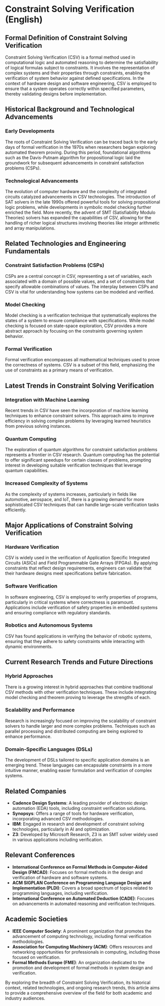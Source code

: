 # Constraint Solving Verification (English)

## Formal Definition of Constraint Solving Verification

Constraint Solving Verification (CSV) is a formal method used in computational logic and automated reasoning to determine the satisfiability of logical formulas subject to constraints. It involves the representation of complex systems and their properties through constraints, enabling the verification of system behavior against defined specifications. In the context of hardware design and software engineering, CSV is employed to ensure that a system operates correctly within specified parameters, thereby validating designs before implementation.

## Historical Background and Technological Advancements

### Early Developments

The roots of Constraint Solving Verification can be traced back to the early days of formal verification in the 1970s when researchers began exploring automated theorem proving. During this period, foundational algorithms such as the Davis-Putnam algorithm for propositional logic laid the groundwork for subsequent advancements in constraint satisfaction problems (CSPs).

### Technological Advancements

The evolution of computer hardware and the complexity of integrated circuits catalyzed advancements in CSV technologies. The introduction of SAT solvers in the late 1990s offered powerful tools for solving propositional logic problems, while developments in symbolic model checking further enriched the field. More recently, the advent of SMT (Satisfiability Modulo Theories) solvers has expanded the capabilities of CSV, allowing for the handling of richer logical structures involving theories like integer arithmetic and array manipulations.

## Related Technologies and Engineering Fundamentals

### Constraint Satisfaction Problems (CSPs)

CSPs are a central concept in CSV, representing a set of variables, each associated with a domain of possible values, and a set of constraints that specify allowable combinations of values. The interplay between CSPs and CSV is vital for understanding how systems can be modeled and verified.

### Model Checking

Model checking is a verification technique that systematically explores the states of a system to ensure compliance with specifications. While model checking is focused on state-space exploration, CSV provides a more abstract approach by focusing on the constraints governing system behavior.

### Formal Verification

Formal verification encompasses all mathematical techniques used to prove the correctness of systems. CSV is a subset of this field, emphasizing the use of constraints as a primary means of verification.

## Latest Trends in Constraint Solving Verification

### Integration with Machine Learning

Recent trends in CSV have seen the incorporation of machine learning techniques to enhance constraint solvers. This approach aims to improve efficiency in solving complex problems by leveraging learned heuristics from previous solving instances.

### Quantum Computing

The exploration of quantum algorithms for constraint satisfaction problems represents a frontier in CSV research. Quantum computing has the potential to offer significant speedups for certain classes of problems, prompting interest in developing suitable verification techniques that leverage quantum capabilities.

### Increased Complexity of Systems

As the complexity of systems increases, particularly in fields like automotive, aerospace, and IoT, there is a growing demand for more sophisticated CSV techniques that can handle large-scale verification tasks efficiently.

## Major Applications of Constraint Solving Verification

### Hardware Verification

CSV is widely used in the verification of Application Specific Integrated Circuits (ASICs) and Field Programmable Gate Arrays (FPGAs). By applying constraints that reflect design requirements, engineers can validate that their hardware designs meet specifications before fabrication.

### Software Verification

In software engineering, CSV is employed to verify properties of programs, particularly in critical systems where correctness is paramount. Applications include verification of safety properties in embedded systems and ensuring compliance with regulatory standards.

### Robotics and Autonomous Systems

CSV has found applications in verifying the behavior of robotic systems, ensuring that they adhere to safety constraints while interacting with dynamic environments.

## Current Research Trends and Future Directions

### Hybrid Approaches

There is a growing interest in hybrid approaches that combine traditional CSV methods with other verification techniques. These include integrating model checking and theorem proving to leverage the strengths of each.

### Scalability and Performance

Research is increasingly focused on improving the scalability of constraint solvers to handle larger and more complex problems. Techniques such as parallel processing and distributed computing are being explored to enhance performance.

### Domain-Specific Languages (DSLs)

The development of DSLs tailored to specific application domains is an emerging trend. These languages can encapsulate constraints in a more intuitive manner, enabling easier formulation and verification of complex systems.

## Related Companies

- **Cadence Design Systems**: A leading provider of electronic design automation (EDA) tools, including constraint verification solutions.
- **Synopsys**: Offers a range of tools for hardware verification, incorporating advanced CSV methodologies.
- **IBM**: Engaged in research and development of constraint solving technologies, particularly in AI and optimization.
- **Z3**: Developed by Microsoft Research, Z3 is an SMT solver widely used in various applications including verification.

## Relevant Conferences

- **International Conference on Formal Methods in Computer-Aided Design (FMCAD)**: Focuses on formal methods in the design and verification of hardware and software systems.
- **ACM SIGPLAN Conference on Programming Language Design and Implementation (PLDI)**: Covers a broad spectrum of topics related to programming languages, including verification.
- **International Conference on Automated Deduction (CADE)**: Focuses on advancements in automated reasoning and verification techniques.

## Academic Societies

- **IEEE Computer Society**: A prominent organization that promotes the advancement of computing technology, including formal verification methodologies.
- **Association for Computing Machinery (ACM)**: Offers resources and networking opportunities for professionals in computing, including those focused on verification.
- **Formal Methods Europe (FME)**: An organization dedicated to the promotion and development of formal methods in system design and verification.

By exploring the breadth of Constraint Solving Verification, its historical context, related technologies, and ongoing research trends, this article aims to provide a comprehensive overview of the field for both academic and industry audiences.